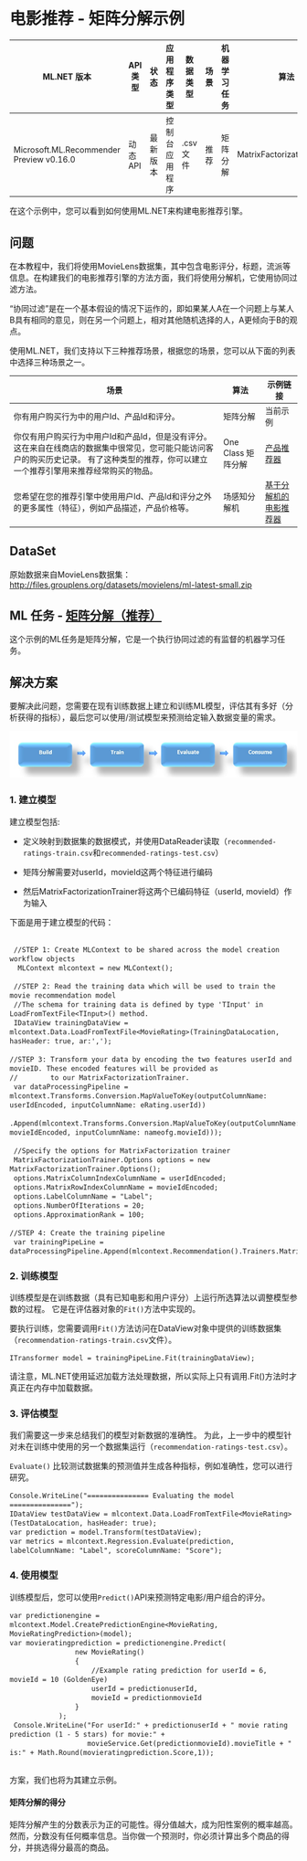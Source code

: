# 电影推荐 - 矩阵分解示例

| ML.NET 版本 | API 类型          | 状态                        | 应用程序类型    | 数据类型 | 场景            | 机器学习任务                   | 算法                  |
|----------------|-------------------|-------------------------------|-------------|-----------|---------------------|---------------------------|-----------------------------|
| Microsoft.ML.Recommender Preview v0.16.0   | 动态 API | 最新版本 | 控制台应用程序| .csv 文件 | 推荐 | 矩阵分解 | MatrixFactorizationTrainer|

在这个示例中，您可以看到如何使用ML.NET来构建电影推荐引擎。


## 问题
在本教程中，我们将使用MovieLens数据集，其中包含电影评分，标题，流派等信息。在构建我们的电影推荐引擎的方法方面，我们将使用分解机，它使用协同过滤方法。

“协同过滤”是在一个基本假设的情况下运作的，即如果某人A在一个问题上与某人B具有相同的意见，则在另一个问题上，相对其他随机选择的人，A更倾向于B的观点。

使用ML.NET，我们支持以下三种推荐场景，根据您的场景，您可以从下面的列表中选择三种场景之一。

| 场景 | 算法 | 示例链接
| --- | --- | --- | 
| 你有用户购买行为中的用户Id、产品Id和评分。| 矩阵分解 | 当前示例 | 
| 你仅有用户购买行为中用户Id和产品Id，但是没有评分。 这在来自在线商店的数据集中很常见，您可能只能访问客户的购买历史记录。 有了这种类型的推荐，你可以建立一个推荐引擎用来推荐经常购买的物品。| One Class 矩阵分解 | [产品推荐器](https://github.com/dotnet/machinelearning-samples/tree/master/samples/csharp/getting-started/MatrixFactorization_ProductRecommendation) | 
| 您希望在您的推荐引擎中使用用户Id、产品Id和评分之外的更多属性（特征），例如产品描述，产品价格等。 | 场感知分解机  | [基于分解机的电影推荐器](https://github.com/dotnet/machinelearning-samples/tree/master/samples/csharp/end-to-end-apps/Recommendation-MovieRecommender/MovieRecommender_Model) | 


## DataSet
原始数据来自MovieLens数据集：
http://files.grouplens.org/datasets/movielens/ml-latest-small.zip

## ML 任务 - [矩阵分解（推荐）](https://docs.microsoft.com/en-us/dotnet/machine-learning/resources/tasks#recommendation)

这个示例的ML任务是矩阵分解，它是一个执行协同过滤的有监督的机器学习任务。

## 解决方案

要解决此问题，您需要在现有训练数据上建立和训练ML模型，评估其有多好（分析获得的指标），最后您可以使用/测试模型来预测给定输入数据变量的需求。

![Build -> Train -> Evaluate -> Consume](../shared_content/modelpipeline.png)

### 1. 建立模型

建立模型包括: 

* 定义映射到数据集的数据模式，并使用DataReader读取（`recommended-ratings-train.csv`和`recommended-ratings-test.csv`）

* 矩阵分解需要对userId，movieId这两个特征进行编码

* 然后MatrixFactorizationTrainer将这两个已编码特征（userId, movieId）作为输入

下面是用于建立模型的代码：
```CSharp
 
 //STEP 1: Create MLContext to be shared across the model creation workflow objects 
  MLContext mlcontext = new MLContext();

 //STEP 2: Read the training data which will be used to train the movie recommendation model    
 //The schema for training data is defined by type 'TInput' in LoadFromTextFile<TInput>() method.
 IDataView trainingDataView = mlcontext.Data.LoadFromTextFile<MovieRating>(TrainingDataLocation, hasHeader: true, ar:',');

//STEP 3: Transform your data by encoding the two features userId and movieID. These encoded features will be provided as 
//        to our MatrixFactorizationTrainer.
 var dataProcessingPipeline = mlcontext.Transforms.Conversion.MapValueToKey(outputColumnName: userIdEncoded, inputColumnName: eRating.userId))
                .Append(mlcontext.Transforms.Conversion.MapValueToKey(outputColumnName: movieIdEncoded, inputColumnName: nameofg.movieId)));
 
 //Specify the options for MatrixFactorization trainer
 MatrixFactorizationTrainer.Options options = new MatrixFactorizationTrainer.Options();
 options.MatrixColumnIndexColumnName = userIdEncoded;
 options.MatrixRowIndexColumnName = movieIdEncoded;
 options.LabelColumnName = "Label";
 options.NumberOfIterations = 20;
 options.ApproximationRank = 100;

//STEP 4: Create the training pipeline 
 var trainingPipeLine = dataProcessingPipeline.Append(mlcontext.Recommendation().Trainers.MatrixFactorization(options));

```


### 2. 训练模型
训练模型是在训练数据（具有已知电影和用户评分）上运行所选算法以调整模型参数的过程。 它是在评估器对象的`Fit()`方法中实现的。

要执行训练，您需要调用`Fit()`方法访问在DataView对象中提供的训练数据集（`recommendation-ratings-train.csv`文件）。

```CSharp    
ITransformer model = trainingPipeLine.Fit(trainingDataView);
```
请注意，ML.NET使用延迟加载方法处理数据，所以实际上只有调用.Fit()方法时才真正在内存中加载数据。

### 3. 评估模型
我们需要这一步来总结我们的模型对新数据的准确性。 为此，上一步中的模型针对未在训练中使用的另一个数据集运行（`recommendation-ratings-test.csv`）。

`Evaluate()` 比较测试数据集的预测值并生成各种指标，例如准确性，您可以进行研究。

```CSharp 
Console.WriteLine("=============== Evaluating the model ===============");
IDataView testDataView = mlcontext.Data.LoadFromTextFile<MovieRating>(TestDataLocation, hasHeader: true); 
var prediction = model.Transform(testDataView);
var metrics = mlcontext.Regression.Evaluate(prediction, labelColumnName: "Label", scoreColumnName: "Score");
```

### 4. 使用模型
训练模型后，您可以使用`Predict()`API来预测特定电影/用户组合的评分。
```CSharp    
var predictionengine = mlcontext.Model.CreatePredictionEngine<MovieRating, MovieRatingPrediction>(model);
var movieratingprediction = predictionengine.Predict(
                new MovieRating()
                {
                    //Example rating prediction for userId = 6, movieId = 10 (GoldenEye)
                    userId = predictionuserId,
                    movieId = predictionmovieId
                }
            );
 Console.WriteLine("For userId:" + predictionuserId + " movie rating prediction (1 - 5 stars) for movie:" +  
                   movieService.Get(predictionmovieId).movieTitle + " is:" + Math.Round(movieratingprediction.Score,1));
       
```
方案，我们也将为其建立示例。

#### 矩阵分解的得分

矩阵分解产生的分数表示为正的可能性。得分值越大，成为阳性案例的概率越高。然而，分数没有任何概率信息。当你做一个预测时，你必须计算出多个商品的得分，并挑选得分最高的商品。

